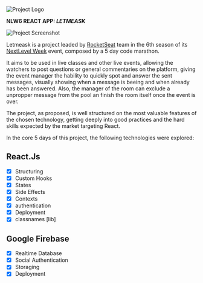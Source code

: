![Project Logo](/src/assets/images/logo.svg)

**NLW6 REACT APP: *LETMEASK***

![Project Screenshot](/gthbmd/screenshot01.png)

Letmeask is a project leaded by [RocketSeat](https://rocketseat.com.br) team in the 6th
season of its [NextLevel Week](https://nextlevelweek.com) event, composed by a 5 day code marathon.

It aims to be used in live classes and other live events, allowing the watchers to post questions
or general commentaries on the platform, giving the event manager the hability to quickly spot and
answer the sent messages, visually showing when a message is beeing and when already has been
answered. Also, the manager of the room can exclude a unpropper message from the pool an finish
the room itself once the event is over.

The project, as proposed, is well structured on the most valuable features of the chosen
technology, getting deeply into good practices and the hard skills expected by the market
targeting React.

In the core 5 days of this project, the following technologies were explored:

## React.Js
- [x] Structuring
- [x] Custom Hooks
- [x] States
- [x] Side Effects
- [x] Contexts
- [x] authentication
- [x] Deployment
- [x] classnames [lib]

## Google Firebase
- [x] Realtime Database
- [x] Social Authentication
- [x] Storaging
- [x] Deployment
